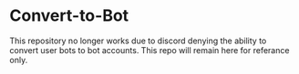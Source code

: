 # Convert-to-Bot

This repository no longer works due to discord denying the ability to convert user bots to bot accounts. This repo will remain here for referance only.
